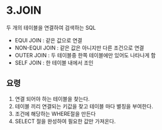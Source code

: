 # 3.JOIN

두 개의 테이블을 연결하여 검색하는 SQL

* EQUI JOIN : 같은 값으로 연결
* NON-EQUI JOIN : 같은 값은 아니지만 다른 조건으로 연결
* OUTER JOIN : 두 테이블중 한쪽 테이블에만 있어도 나타나게 함
* SELF JOIN : 한 테이블 내에서 조인

## 요령

1. 연결 되어야 하는 테이블을 찾는다.
2. 테이블 끼리 연결되는 키값을 찾고 테이블 마다 별칭을 부여한다.
3. 조건에 해당하는 WHERE절을 만든다
4. SELECT 절을 완성하여 필요한 값만 가져온다.





